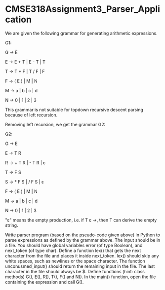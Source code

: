 # CMSE318Assignment3_Parser_Application

We are given the following grammar for generating arithmetic expressions.

G1:

G -> E

E -> E + T | E - T | T

T -> T * F | T / F | F

F -> ( E ) | M | N

M -> a | b | c | d 

N -> 0 | 1 | 2 | 3

This grammar is not suitable for topdown recursive descent parsing because of 
left recursion. 

Removing left recursion, we get the grammar G2:

G2:

G -> E

E -> T R

R -> + T R | - T R | ε

T -> F S

S -> * F S | / F S | ε

F -> ( E ) | M | N 

M -> a | b | c | d

N -> 0 | 1 | 2 | 3

"ε" means the empty production, i.e. if T ε ->, then T can derive the empty string.

Write parser program (based on the pseudo-code given above) in Python to parse 
expressions as defined by the grammar above. The input should be in a file. You should 
have global variables error (of type Boolean), and next_token (of type char). Define a 
function lex() that gets the next character from the file and places it inside next_token. lex()
should skip any white spaces, such as newlines or the space character. The function 
unconusmed_input() should return the remaining input in the file. The last character in the 
file should always be $. Define functions (hint: class methods) G(), E(), R(), T(), F() and N(). 
In the main() function, open the file containing the expression and call G().

